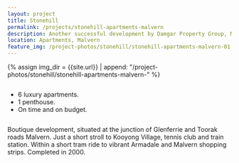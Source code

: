 ```yaml
---
layout: project
title: Stonehill
permalink: /projects/stonehill-apartments-malvern
description: Another successful development by Damgar Property Group, Melbourne.
location: Apartments, Malvern
feature_img: /project-photos/stonehill/stonehill-apartments-malvern-01.jpg
---
```


{% assign img_dir = {{site.url}} | append: "/project-photos/stonehill/stonehill-apartments-malvern-" %}

<div class="row project-detail-content">
  <div class="small-11 medium-10 medium-offset-1 columns">
    <div class="row">
      <div class="medium-5 columns">
        <div class="column">
          <ul class="project-detail-key-points">
            <li>6 luxury apartments.</li>
            <li>1 penthouse.</li>
            <li>On time and on budget.</li>
          </ul>
        </div>
      </div>
      <div class="medium-5 columns float-left">
        <div class="column">
          <p>Boutique development, situated at the junction of Glenferrie and Toorak roads Malvern. Just a short stroll to Kooyong Village, tennis club and train station. Within a short tram ride to vibrant Armadale and Malvern shopping strips. Completed in 2000.</p>
        </div>
      </div>
    </div>
  </div>
</div>

<br>

<!-- <div class="row">
  <div class="medium-8 columns small-centered">
    <img class="thumbnail" src="{{img_dir}}03.jpg" alt="Internal photo of {{page.title}} {{page.location}}" title="External photo of {{page.title}} {{page.location}}">
  </div>
</div> -->
